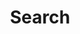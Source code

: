 ---
title: Search
layout: search
permalink: /search/
header:
  overlay_image: /assets/images/splash-1.jpg
author_profile: false
---